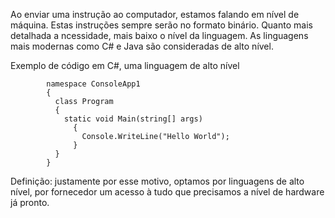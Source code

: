 

Ao enviar uma instrução ao computador, estamos falando em nível de máquina. Estas instruções sempre serão no formato binário.
Quanto mais detalhada a ncessidade, mais baixo o nível da linguagem.
As linguagens mais modernas como C# e Java são consideradas de alto nível.

Exemplo de código em C#, uma linguagem de alto nível
```
        namespace ConsoleApp1
        {
          class Program
          {
            static void Main(string[] args)
              {
                Console.WriteLine("Hello World");
              }
          }
        }
```
Definição: justamente por esse motivo, optamos por linguagens de alto nível, por fornecedor um acesso à tudo que precisamos a nível de hardware já pronto.
